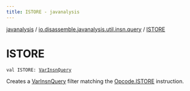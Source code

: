 ```yaml
---
title: ISTORE - javanalysis
---
```


[javanalysis](../index.html) / [io.disassemble.javanalysis.util.insn.query](index.html) / [ISTORE](./-i-s-t-o-r-e.html)

# ISTORE

`val ISTORE: `[`VarInsnQuery`](-var-insn-query/index.html)

Creates a [VarInsnQuery](-var-insn-query/index.html) filter matching the [Opcode.ISTORE](#) instruction.

